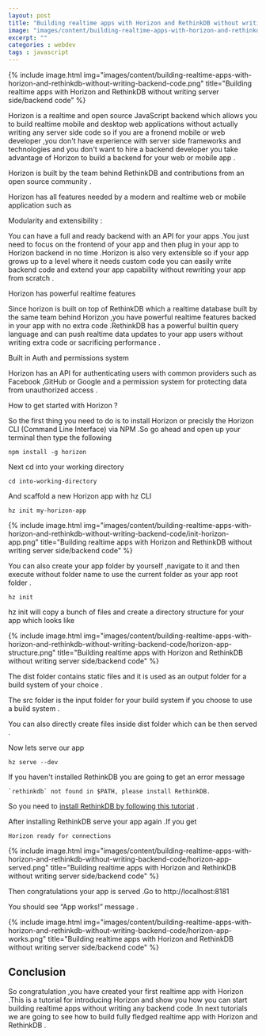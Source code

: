 ```yaml
---
layout: post
title: "Building realtime apps with Horizon and RethinkDB without writing server side/backend code"
image: "images/content/building-realtime-apps-with-horizon-and-rethinkdb-without-writing-backend-code.png"
excerpt: ""
categories : webdev
tags : javascript 
---
```


{% include image.html
   img="images/content/building-realtime-apps-with-horizon-and-rethinkdb-without-writing-backend-code.png"
       title="Building realtime apps with Horizon and RethinkDB without writing server side/backend code"
%}

Horizon is a realtime and open source JavaScript backend which allows you to build realtime mobile and desktop web applications 
without actually writing any server side code so if you are a fronend mobile or web developer ,you don't have experience with
server side frameworks and technologies  and you don't want to hire a backend developer you take advantage of Horizon to build
a backend for your web or mobile app .

Horizon is built by the team behind RethinkDB and contributions from an open source community .

Horizon has all features needed by a modern and realtime web or mobile application such as

Modularity and extensibility :

You can have a full and ready backend with an API for your apps .You just need to focus on the frontend of your app 
and then plug in your app to Horizon backend in no time .Horizon is also very extensible so if your app grows up to a level
where it needs custom code you can easily write backend code and extend your app capability without rewriting your app from
scratch .

Horizon has powerful realtime features

Since horizon is built on top of RethinkDB which a realtime database built by the same team behind Horizon ,you have powerful
realtime features backed in your app with no extra code .RethinkDB has a powerful builtin query language and can push realtime data 
updates to your app users without writing extra code or sacrificing performance .

Built in Auth and permissions system

Horizon has an API for authenticating users with common providers such as Facebook ,GitHub or Google and a permission system
for protecting data from unauthorized access .


How to get started with Horizon ?

So the first thing you need to do is to install Horizon or precisly the Horizon CLI (Command Line Interface) via NPM .So
go ahead and open up your terminal then type the following 

    npm install -g horizon

Next cd into your working directory 

    cd into-working-directory

And scaffold a new Horizon app with hz CLI 

    hz init my-horizon-app

{% include image.html
   img="images/content/building-realtime-apps-with-horizon-and-rethinkdb-without-writing-backend-code/init-horizon-app.png"
       title="Building realtime apps with Horizon and RethinkDB without writing server side/backend code"
%}


You can also create your app folder by yourself ,navigate to it and then execute without folder name to use the current 
folder as your app root folder . 

    hz init

hz init will copy a bunch of files and create a directory structure for your app which looks like 

{% include image.html
   img="images/content/building-realtime-apps-with-horizon-and-rethinkdb-without-writing-backend-code/horizon-app-structure.png"
       title="Building realtime apps with Horizon and RethinkDB without writing server side/backend code"
%}

The dist folder contains static files and it is used as an output folder for a build system of your choice .

The src folder is the input folder for your build system if you choose to use a build system .

You can also directly create files inside dist folder which can be then served .

Now lets serve our app 

    hz serve --dev

If you haven't installed RethinkDB you are going to get an error message

    `rethinkdb` not found in $PATH, please install RethinkDB.    

So you need to [install RethinkDB by following this tutoriat](http://www.techiediaries.com/webdev/getting-started-with-realtime-web-apps-and-rethinkdb/) .

After installing RethinkDB serve your app again .If you get 

    Horizon ready for connections

{% include image.html
   img="images/content/building-realtime-apps-with-horizon-and-rethinkdb-without-writing-backend-code/horizon-app-served.png"
       title="Building realtime apps with Horizon and RethinkDB without writing server side/backend code"
%}

Then congratulations your app is served .Go to  http://localhost:8181 

You should see “App works!” message .

{% include image.html
   img="images/content/building-realtime-apps-with-horizon-and-rethinkdb-without-writing-backend-code/horizon-app-works.png"
       title="Building realtime apps with Horizon and RethinkDB without writing server side/backend code"
%}

Conclusion
------------

So congratulation ,you have created your first realtime app with Horizon .This is a tutorial for introducing Horizon and show
you how you can start building realtime apps without writing any backend code .In next tutorials we are going to see how to build
fully fledged realtime app with Horizon and RethinkDB .







